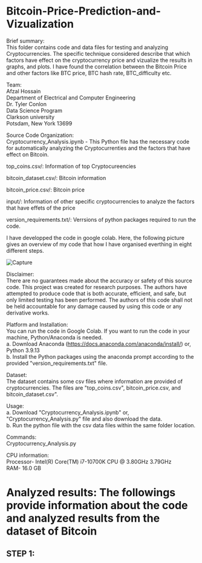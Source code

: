 # Bitcoin-Price-Prediction-and-Vizualization

Brief summary: <br>
This folder contains code and data files for testing and analyzing Cryptocurrencies. The specific technique considered describe that which factors have effect on the cryptocurrency price and vizualize the results in graphs, and plots. I have found the correlation between the Bitcoin Price and other factors like BTC price, BTC hash rate, BTC_difficulty etc. 

Team: <br>
Afzal Hossain <br>
Department of Electrical and Computer Engineering <br>
Dr. Tyler Conlon <br>
Data Science Program <br>
Clarkson university <br>
Potsdam, New York 13699 <br>

Source Code Organization: <br>
    Cryptocurrency_Analysis.ipynb - This Python file has the necessary code for automatically analyzing the Cryptocurrenties and the factors that have effect on Bitcoin.

top_coins.csv/: Information of top Cryptocureencies

bitcoin_dataset.csv/: Bitcoin information

bitcoin_price.csv/: Bitcoin price

input/: Information of other specific cryptocurrencies to analyze the factors that have effets of the price

version_requirements.txt/: Verrsions of python packages required to run the code.

I have developped the code in google colab. Here, the following picture gives an overview of my code that how I have organised everthing in eight different steps.

![Capture](https://user-images.githubusercontent.com/83153124/207223979-32f94ce9-246d-423f-aa7f-321754aa049b.PNG)

Disclaimer:  <br>
There are no guarantees made about the accuracy or safety of this source code. This project was created for research purposes. The authors have attempted to produce code that is both accurate, efficient, and safe, but only limited testing has been performed. The authors of this code shall not be held accountable for any damage caused by using this code or any derivative works.

Platform and Installation: <br>
You can run the code in Google Colab. If you want to run the code in your machine, Python/Anaconda is needed. <br>
     a. Download Anaconda (https://docs.anaconda.com/anaconda/install/) or, Python 3.9.13 <br>
     b. Install the Python packages using the anaconda prompt according to the provided "version_requirements.txt" file.

Dataset:  <br>
The dataset contains some csv files where information are provided of cryptocurrencies. The files are "top_coins.csv", bitcoin_price.csv, and bitcoin_dataset.csv".

Usage: <br>
     a. Download "Cryptocurrency_Analysis.ipynb" or, "Cryptocurrency_Analysis.py" file and also download the data. <br>
     b. Run the python file with the csv data files within the same folder location.

Commands: <br>
Cryptocurrency_Analysis.py

CPU information: <br>
		Processor- Intel(R) Core(TM) i7-10700K CPU @ 3.80GHz  3.79GHz <br>
		RAM- 16.0 GB

# Analyzed results:  The followings provide information about the code and analyzed results from the dataset of Bitcoin

## STEP 1: 

